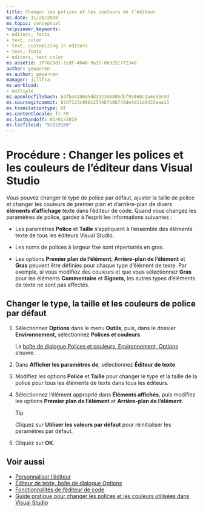 ```yaml
---
title: Changer les polices et les couleurs de l’éditeur
ms.date: 11/26/2018
ms.topic: conceptual
helpviewer_keywords:
- editors, fonts
- text, color
- text, customizing in editors
- text, fonts
- editors, text color
ms.assetid: 3f7629d1-1cdf-4046-9a31-0632517f234d
author: gewarren
ms.author: gewarren
manager: jillfra
ms.workload:
- multiple
ms.openlocfilehash: b4fba419605dd332346885dbf93460c1a4e53c9d
ms.sourcegitcommit: 87d7123c09812534b7b08743de4d11d6433eaa13
ms.translationtype: HT
ms.contentlocale: fr-FR
ms.lasthandoff: 03/01/2019
ms.locfileid: "57223180"
---
```

# <a name="how-to-change-fonts-and-colors-for-the-editor-in-visual-studio"></a>Procédure : Changer les polices et les couleurs de l’éditeur dans Visual Studio

Vous pouvez changer le type de police par défaut, ajuster la taille de police et changer les couleurs de premier plan et d’arrière-plan de divers **éléments d’affichage** texte dans l’éditeur de code. Quand vous changez les paramètres de police, gardez à l’esprit les informations suivantes :

- Les paramètres **Police** et **Taille** s’appliquent à l’ensemble des éléments texte de tous les éditeurs Visual Studio.

- Les noms de polices à largeur fixe sont répertoriés en gras.

- Les options **Premier plan de l’élément**, **Arrière-plan de l’élément** et **Gras** peuvent être définies pour chaque type d’élément de texte. Par exemple, si vous modifiez des couleurs et que vous sélectionnez **Gras** pour les éléments **Commentaire** et **Signets**, les autres types d’éléments de texte ne sont pas affectés.

## <a name="change-the-default-font-face-size-and-colors"></a>Changer le type, la taille et les couleurs de police par défaut

1.  Sélectionnez **Options** dans le menu **Outils**, puis, dans le dossier **Environnement**, sélectionnez **Polices et couleurs**.

     La [boîte de dialogue Polices et couleurs, Environnement, Options](../../ide/reference/fonts-and-colors-environment-options-dialog-box.md) s’ouvre.

2.  Dans **Afficher les paramètres de**, sélectionnez **Éditeur de texte**.

3.  Modifiez les options **Police** et **Taille** pour changer le type et la taille de la police pour tous les éléments de texte dans tous les éditeurs.

4.  Sélectionnez l’élément approprié dans **Éléments affichés**, puis modifiez les options **Premier plan de l’élément** et **Arrière-plan de l’élément**.

    > [!TIP]
    > Cliquez sur **Utiliser les valeurs par défaut** pour réinitialiser les paramètres par défaut.

5.  Cliquez sur **OK**.

## <a name="see-also"></a>Voir aussi

- [Personnaliser l’éditeur](../../ide/customizing-the-editor.md)
- [Éditeur de texte, boîte de dialogue Options](../../ide/reference/text-editor-options-dialog-box.md)
- [Fonctionnalités de l’éditeur de code](../../ide/writing-code-in-the-code-and-text-editor.md)
- [Guide pratique pour changer les polices et les couleurs utilisées dans Visual Studio](../../ide/how-to-change-fonts-and-colors-in-visual-studio.md)
